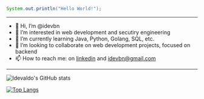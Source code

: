 ```java
System.out.println("Hello World!");
```
<hr>

- 👋 Hi, I’m @idevbn
- 👀 I’m interested in web development and secutiry engineering
- 🌱 I’m currently learning Java, Python, Golang, SQL, etc.
- 💞️ I’m looking to collaborate on web development projects, focused on backend
- 📫 How to reach me: on [linkedin](https://www.linkedin.com/in/idevaldo-neto-4996757a/) and idevbn@gmail.com

<hr>

![Idevaldo's GitHub stats](https://github-readme-stats.vercel.app/api?username=idevbn&show_icons=true&theme=tokyonight&include_all_commits=true&count_private=true)

[![Top Langs](https://github-readme-stats.vercel.app/api/top-langs/?username=idevbn&layout=compact&theme=tokyonight)](https://github.com/idevbn/github-readme-stats)

<!---
idevbn/idevbn is a ✨ special ✨ repository because its `README.md` (this file) appears on your GitHub profile.
You can click the Preview link to take a look at your changes.
--->
